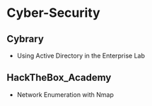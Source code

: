 # Cyber-Security


## Cybrary

* Using Active Directory in the Enterprise Lab

## HackTheBox_Academy

* Network Enumeration with Nmap
